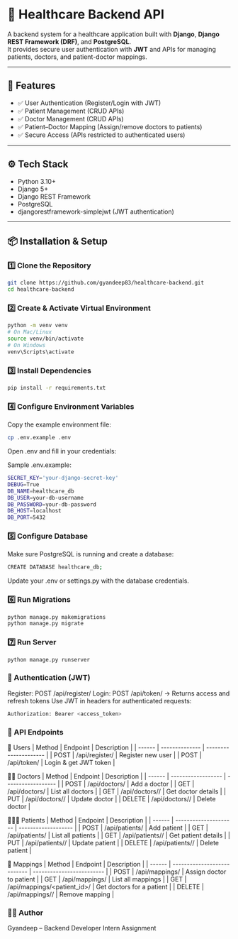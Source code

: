# 🏥 Healthcare Backend API

A backend system for a healthcare application built with **Django**, **Django REST Framework (DRF)**, and **PostgreSQL**.  
It provides secure user authentication with **JWT** and APIs for managing patients, doctors, and patient-doctor mappings.

---

## 🚀 Features

- ✅ User Authentication (Register/Login with JWT)  
- ✅ Patient Management (CRUD APIs)  
- ✅ Doctor Management (CRUD APIs)  
- ✅ Patient–Doctor Mapping (Assign/remove doctors to patients)  
- ✅ Secure Access (APIs restricted to authenticated users)  

---

## ⚙️ Tech Stack

- Python 3.10+  
- Django 5+  
- Django REST Framework  
- PostgreSQL  
- djangorestframework-simplejwt (JWT authentication)  

---

## 📦 Installation & Setup

### 1️⃣ Clone the Repository
```bash
git clone https://github.com/gyandeep83/healthcare-backend.git
cd healthcare-backend
```

### 2️⃣ Create & Activate Virtual Environment
```bash
python -m venv venv
# On Mac/Linux
source venv/bin/activate
# On Windows
venv\Scripts\activate
```

### 3️⃣ Install Dependencies
```bash
pip install -r requirements.txt
```
### 4️⃣ Configure Environment Variables

Copy the example environment file:
```bash
cp .env.example .env
```
Open .env and fill in your credentials:

Sample .env.example:
```bash
SECRET_KEY='your-django-secret-key'
DEBUG=True
DB_NAME=healthcare_db
DB_USER=your-db-username
DB_PASSWORD=your-db-password
DB_HOST=localhost
DB_PORT=5432
```



### 5️⃣ Configure Database
Make sure PostgreSQL is running and create a database:

```bash
CREATE DATABASE healthcare_db;
```
Update your .env or settings.py with the database credentials.

### 6️⃣ Run Migrations

```bash
python manage.py makemigrations
python manage.py migrate
```

### 7️⃣ Run Server

```bash
python manage.py runserver
```

### 🔑 Authentication (JWT)
Register: POST /api/register/
Login: POST /api/token/ → Returns access and refresh tokens
Use JWT in headers for authenticated requests:

```bash
Authorization: Bearer <access_token>
```

### 📖 API Endpoints
👤 Users
| Method | Endpoint       | Description           |
| ------ | -------------- | --------------------- |
| POST   | /api/register/ | Register new user     |
| POST   | /api/token/    | Login & get JWT token |

🧑‍⚕️ Doctors
| Method | Endpoint           | Description        |
| ------ | ------------------ | ------------------ |
| POST   | /api/doctors/      | Add a doctor       |
| GET    | /api/doctors/      | List all doctors   |
| GET    | /api/doctors/<id>/ | Get doctor details |
| PUT    | /api/doctors/<id>/ | Update doctor      |
| DELETE | /api/doctors/<id>/ | Delete doctor      |

🧑‍🤝‍🧑 Patients
| Method | Endpoint            | Description         |
| ------ | --------------------- | ------------------- |
| POST   | /api/patients/      | Add patient         |
| GET    | /api/patients/      | List all patients   |
| GET    | /api/patients/<id>/ | Get patient details |
| PUT    | /api/patients/<id>/ | Update patient      |
| DELETE | /api/patients/<id>/ | Delete patient      |

🔗 Mappings
| Method | Endpoint                    | Description               |
| ------ | --------------------------- | ------------------------- |
| POST   | /api/mappings/              | Assign doctor to patient  |
| GET    | /api/mappings/              | List all mappings         |
| GET    | /api/mappings/<patient_id>/ | Get doctors for a patient |
| DELETE | /api/mappings/<id>/         | Remove mapping            |

### 👨‍💻 Author
Gyandeep – Backend Developer Intern Assignment



